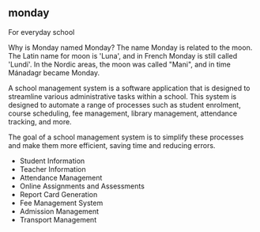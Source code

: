 ## monday
For everyday school 

Why is Monday named Monday?
The name Monday is related to the moon. The Latin name for moon is 'Luna', and in French Monday is still called 'Lundí'. In the Nordic areas, the moon was called "Mani", and in time Mánadagr became Monday.

A school management system is a software application that is designed to streamline various administrative tasks within a school. This system is designed to automate a range of processes such as student enrolment, course scheduling, fee management, library management, attendance tracking, and more.

The goal of a school management system is to simplify these processes and make them more efficient, saving time and reducing errors.

- Student Information
- Teacher Information
- Attendance Management
- Online Assignments and Assessments
- Report Card Generation
- Fee Management System
- Admission Management
- Transport Management

